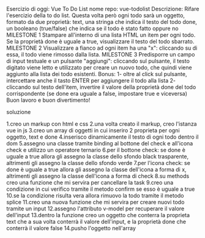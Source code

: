 Esercizio di oggi: Vue To Do List
nome repo: vue-todolist
Descrizione: Rifare l'esercizio della to do list. Questa volta però ogni todo sarà un oggetto, formato da due proprietà:
text, una stringa che indica il testo del todo
done, un booleano (true/false) che indica se il todo è stato fatto oppure no
MILESTONE 1 Stampare all'interno di una lista HTML un item per ogni todo. Se la proprietà done è uguale a true, visualizzare il testo del todo sbarrato.
MILESTONE 2 Visualizzare a fianco ad ogni item ha una "x": cliccando su di essa, il todo viene rimosso dalla lista.
MILESTONE 3 Predisporre un campo di input testuale e un pulsante "aggiungi": cliccando sul pulsante, il testo digitato viene letto e utilizzato per creare un nuovo todo, che quindi viene aggiunto alla lista dei todo esistenti.
Bonus: 1- oltre al click sul pulsante, intercettare anche il tasto ENTER per aggiungere il todo alla lista 2- cliccando sul testo dell'item, invertire il valore della proprietà done del todo corrispondente (se done era uguale a false, impostare true e viceversa)
Buon lavoro e buon divertimento!

soluzione

1.creo un markup con html e css
2.una volta creato il markup, creo l'istanza vue in js
3.creo un array di oggetti in cui inseriro 2 proprieta per ogni oggetto, text e done
4.inserisco dinamicamente il testo di ogni todo dentro il dom
5.assegno una classe tramite binding al bottone del check e all'icona check e utilizzo un operatore ternario
6.per il bottone check: se done è uguale a true allora gli assegno la classe dello sfondo black trasparente, altrimenti gli assegno la classe dello sfondo verde
7.per l'icona check: se done è uguale a true allora gli assegno la classe dell'icona a forma di x, altrimenti gli assegno la classe dell'icona a forma di check
8.su methods creo una funzione che mi servira per cancellare la task
9.creo una condizione in cui verifico tramite il metodo confirm se esso è uguale a true
10.se la condizione risulta vera allora rimuovo la todo tramite il metodo splice
11.creo una nuova funzione che mi servira per creare nuovi todo tramite un input
12.assegno l'attributo v-model per recuperare il valore dell'input
13.dentro la funzione creo un oggetto che conterra la proprieta text che a sua volta conterrà il valore dell'input, e la proprietà done che conterrà il valore false
14.pusho l'oggetto nell'array